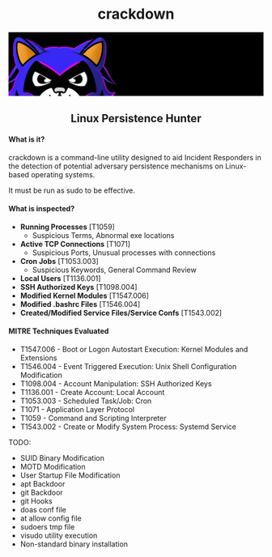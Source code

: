 <h1 align="center">
crackdown
</h1>
<p align="center">
<img src="assets/cd3.png">
</p>
<h2 align="center">
Linux Persistence Hunter
</h2>

#### What is it?

crackdown is a command-line utility designed to aid Incident Responders in the detection of potential adversary persistence mechanisms on Linux-based operating systems.

It must be run as sudo to be effective.

#### What is inspected?

* **Running Processes** [T1059]
  * Suspicious Terms, Abnormal exe locations
* **Active TCP Connections** [T1071]
  * Suspicious Ports, Unusual processes with connections
* **Cron Jobs** [T1053.003]
  * Suspicious Keywords, General Command Review
* **Local Users** [T1136.001]
* **SSH Authorized Keys** [T1098.004]
* **Modified Kernel Modules** [T1547.006]
* **Modified .bashrc Files** [T1546.004]
* **Created/Modified Service Files/Service Confs** [T1543.002]

#### MITRE Techniques Evaluated
* T1547.006 - Boot or Logon Autostart Execution: Kernel Modules and Extensions
* T1546.004 - Event Triggered Execution: Unix Shell Configuration Modification
* T1098.004 - Account Manipulation: SSH Authorized Keys
* T1136.001 - Create Account: Local Account
* T1053.003 - Scheduled Task/Job: Cron
* T1071 - Application Layer Protocol
* T1059 - Command and Scripting Interpreter
* T1543.002 - Create or Modify System Process: Systemd Service

TODO:
* SUID Binary Modification
* MOTD Modification
* User Startup File Modification
* apt Backdoor
* git Backdoor
* git Hooks
* doas conf file 
* at allow config file
* sudoers tmp file
* visudo utility execution
* Non-standard binary installation